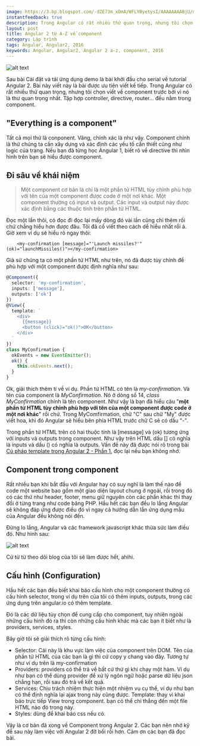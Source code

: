 ```yaml
---
image: https://3.bp.blogspot.com/-dZE73m_xDmA/WFLYByetysI/AAAAAAAABjU/mHeO_K22Va02O3IFXP-OtmgOEfW3DderQCLcB/s640/angular_1_component_approximation.png
instantfeedback: true
description: Trong Angular có rất nhiều thứ quan trọng, nhưng tôi chọn viết về component trước bởi vì nó là thư quan trọng nhất. Tập hợp controller, directive, router
layout: post
title: Angular 2 từ A-Z về component
category: Lập trình
tags: Angular, Angular2, 2016
keywords: Angular, Angular2, Angular 2 a-z, component, 2016
---
```


![alt text](https://3.bp.blogspot.com/-dZE73m_xDmA/WFLYByetysI/AAAAAAAABjU/mHeO_K22Va02O3IFXP-OtmgOEfW3DderQCLcB/s640/angular_1_component_approximation.png "Angular 2 từ A-Z về component")

Sau bài Cài đặt và tải ứng dụng demo là bài khởi đầu cho serial về tutorial Angular 2. Bài này viết này là bài được ưu tiên viết kế tiếp. Trong Angular có rất nhiều thứ quan trọng, nhưng tôi chọn viết về component trước bởi vì nó là thư quan trọng nhất. Tập hợp controller, directive, router... đều nằm trong component.

## "Everything is a component"

Tất cả mọi thứ là conponent. Vâng, chính xác là như vậy. Component chính là thứ chúng ta cần xây dựng và xác định các yếu tố cần thiết cũng như logic của trang. Nếu bạn đã từng học Angular 1, biết rõ về directive thì nhìn hình trên bạn sẽ hiểu được component.

## Đi sâu về khái niệm

> Một component cơ bản là chỉ là một phần tử HTML tùy chỉnh phù hợp với tên của một component được code ở một nơi khác. Một component thường có input và output. Các input và output này được xác định bằng các thuộc tính trên phần tử HTML.

Đọc một lần thôi, có đọc đi đọc lại mấy dòng đó vài lần cũng chỉ thêm rối chứ chẳng hiểu hơn được đâu. Tôi đã cố viết theo cách dễ hiểu nhất rồi á. Giờ xem ví dụ sẽ hiểu rõ ngay thôi:

```
	<my-confirmation [message]="'Launch missiles?'" (ok)="launchMissiles()"></my-confirmation>
```

Giả sử chúng ta có một phần tử HTML như trên, nó đã được tùy chỉnh để phù hợp với một component được định nghĩa như sau:

```typescript
@Component({
  selector: 'my-confirmation',
  inputs: ['message'],
  outputs: ['ok']
})
@View({
  template: `
    <div>
      {{message}}
      <button (click)="ok()">OK</button>
    </div>
  `
})
class MyConfirmation {
  okEvents = new EventEmitter();
  ok() {
    this.okEvents.next();
  }
}
```

Ok, giải thích thêm tí về ví dụ. Phần tử HTML có tên là *my-confirmation*. Và tên của component là *MyConfirmation*. Nó ở dòng số 14, *class MyConfirmation* chính là tên component. Như vậy là bạn đã hiểu câu "**một phần tử HTML tùy chỉnh phù hợp với tên của một component được code ở một nơi khác**" rồi chứ. Trong MyComfirmation, chữ "C" sau chữ "My" được viết hoa, khi đó Angular sẽ hiểu bên phía HTML trước chữ C sẽ có dấu "-".

Trong phần tử HTML trên có hai thuộc tính là [message] và (ok) tương ứng với inputs và outputs trong component. Như vậy trên HTML dấu [] có nghĩa là inputs và dấu () có nghĩa là outputs. Vấn đề này đã được nói rõ trong bài [Cú pháp template trong Angular 2 - Phần 1](http://www.peamon.com/2016/12/cu-phap-template-trong-angular-2-phan-1.html), đọc lại nếu bạn không nhớ.

## Component trong component

Rất nhiều bạn khi bắt đầu với Angular hay có suy nghĩ là làm thế nào để code một website bao gồm một giao diện layout chung ở ngoài, rồi trong đó có các thứ như header, footer, menu giữ nguyên còn các phần khác thì thay đổi ở từng trang như code băng PHP. Hầu hết các bạn đều lo lắng Angular sẽ không đáp ứng được điều đó vì ngay cả hướng dẫn lẫn ứng dụng mẫu của Angular đều không nói đến.

Đừng lo lắng, Angular và các framework javascript khác thừa sức làm điều đó. Như hình sau:

![alt text](https://3.bp.blogspot.com/-2BXMmT6Mp_0/WFLkwB-cEsI/AAAAAAAABjs/akQ5I44GnJs4eHLC1RuTRziZ1kvnf_GwgCLcB/s400/component%2Bin%2Bcomponent.jpg "Component trong component")

Cứ từ từ theo dõi blog của tôi sẽ làm được hết, ahihi.

## Cấu hình (Configuration)

Hầu hết các bạn đều biết khai báo cấu hình cho một component thường có cấu hình selector, trong ví dụ trên của tôi có thêm inputs, outputs, trong các ứng dụng trên angular.io có thêm template.

Đó là các dữ liệu tùy chọn để cung cấp cho component, tuy nhiên ngoài những cấu hình đó ra thì còn những cấu hình khác mà các bạn ít biết như là providers, services, styles. 

Bây giờ tôi sẽ giải thích rõ từng cấu hình:
- Selector: Cái này là khu vực làm việc của component trên DOM. Tên của phần tử HTML của các bạn là gì thì cứ copy y chang vào đây. Tương tự như ví dụ trên là my-confirmation
- Providers: providers có thể trả về bất cứ thứ gì khi chạy một hàm. Ví dụ như bạn có thể dùng provider để xử lý ngôn ngữ hoặc parse dữ liệu json chẳng hạn, rồi sau đó trả về kết quả.
- Services: Chịu trách nhiệm thực hiện một nhiệm vụ cụ thể, ví dụ như bạn có thể định nghĩa lại ajax trong này cũng được.
Template: thay vì khai báo trực tiếp View trong component. bạn có thể chỉ thẳng đến một file HTML nào đó trong này.
- Styles: dùng để khai báo css nếu có.

Vậy là cơ bản đã xong về Component trong Angular 2. Các bạn nên nhớ kỹ để sau này làm việc với Angular 2 đỡ bối rối hơn. Cảm ơn các bạn đã đọc bài.